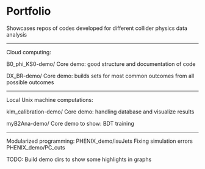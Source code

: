 # Portfolio
Showcases repos of codes developed for different collider physics data analysis

-------------------------------
Cloud computing:

B0_phi_KS0-demo/
Core demo: good structure and documentation of code   

DX_BR-demo/
Core demo: builds sets for most common outcomes from all possible outcomes

-------------------------------
Local Unix machine computations:

klm_calibration-demo/
Core demo: handling database and visualize results

myB2Ana-demo/
Core demo to show: BDT training

------------------------------
Modularized programming:
PHENIX_demo/isuJets
Fixing simulation errors
PHENIX_demo/PC_cuts

TODO:
Build demo dirs to show some highlights in graphs
